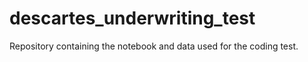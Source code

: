 # descartes_underwriting_test
Repository containing the notebook and data used for the coding test.
